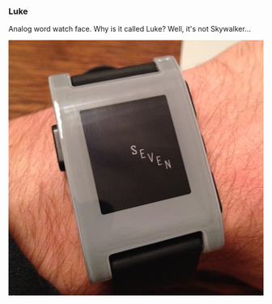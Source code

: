 ### Luke

Analog word watch face. Why is it called Luke? Well, it's not Skywalker...

![luke watch face photo](luke.jpg)
